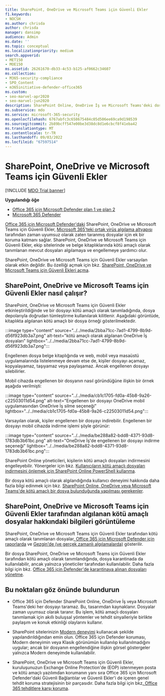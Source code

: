 ```yaml
---
title: SharePoint, OneDrive ve Microsoft Teams için Güvenli Ekler
f1.keywords:
- NOCSH
ms.author: chrisda
author: chrisda
manager: dansimp
audience: Admin
ms.date: ''
ms.topic: conceptual
ms.localizationpriority: medium
search.appverid:
- MET150
- MOE150
ms.assetid: 26261670-db33-4c53-b125-af0662c34607
ms.collection:
- M365-security-compliance
- SPO_Content
- m365initiative-defender-office365
ms.custom:
- seo-marvel-apr2020
- seo-marvel-jun2020
description: SharePoint Online, OneDrive İş ve Microsoft Teams'deki dosyalar için Office 365 için Microsoft Defender hakkında bilgi edinin.
ms.subservice: mdo
ms.service: microsoft-365-security
ms.openlocfilehash: 6767abfc3c658675484c05d506ee69ca9d198539
ms.sourcegitcommit: 2b89bcff547e00be3d38dc8d1e6cbcf8f41eba42
ms.translationtype: MT
ms.contentlocale: tr-TR
ms.lasthandoff: 09/03/2022
ms.locfileid: "67597514"
---
```

# <a name="safe-attachments-for-sharepoint-onedrive-and-microsoft-teams"></a>SharePoint, OneDrive ve Microsoft Teams için Güvenli Ekler

[!INCLUDE [MDO Trial banner](../includes/mdo-trial-banner.md)]

**Uygulandığı öğe**
- [Office 365 için Microsoft Defender plan 1 ve plan 2](defender-for-office-365.md)
- [Microsoft 365 Defender](../defender/microsoft-365-defender.md)

[Office 365 için Microsoft Defender'daki](whats-new-in-defender-for-office-365.md) SharePoint, OneDrive ve Microsoft Teams için Güvenli Ekler, [Microsoft 365'teki ortak virüs algılama altyapısı](virus-detection-in-spo.md) tarafından zaman uyumsuz olarak zaten taranmış dosyalar için ek bir koruma katmanı sağlar. SharePoint, OneDrive ve Microsoft Teams için Güvenli Ekler, ekip sitelerinde ve belge kitaplıklarında kötü amaçlı olarak tanımlanan mevcut dosyaları algılamaya ve engellemeye yardımcı olur.

SharePoint, OneDrive ve Microsoft Teams için Güvenli Ekler varsayılan olarak etkin değildir. Bu özelliği açmak için bkz. [SharePoint, OneDrive ve Microsoft Teams için Güvenli Ekleri açma](turn-on-mdo-for-spo-odb-and-teams.md).

## <a name="how-safe-attachments-for-sharepoint-onedrive-and-microsoft-teams-works"></a>SharePoint, OneDrive ve Microsoft Teams için Güvenli Ekler nasıl çalışır?

SharePoint, OneDrive ve Microsoft Teams için Güvenli Ekler etkinleştirildiğinde ve bir dosyayı kötü amaçlı olarak tanımladığında, dosya depolarıyla doğrudan tümleştirme kullanılarak kilitlenir. Aşağıdaki görüntüde, kitaplıkta algılanan kötü amaçlı bir dosya örneği gösterilmektedir.

:::image type="content" source="../../media/2bba71cc-7ad1-4799-8b9d-d56f923db3a7.png" alt-text="kötü amaçlı olarak algılanan OneDrive İş dosyaları" lightbox="../../media/2bba71cc-7ad1-4799-8b9d-d56f923db3a7.png":::

Engellenen dosya belge kitaplığında ve web, mobil veya masaüstü uygulamalarında listelenmeye devam etse de, kişiler dosyayı açamaz, kopyalayamaz, taşıyamaz veya paylaşamaz. Ancak engellenen dosyayı silebilirler.

Mobil cihazda engellenen bir dosyanın nasıl göründüğüne ilişkin bir örnek aşağıda verilmişti:

:::image type="content" source="../../media/cb1c1705-fd0a-45b8-9a26-c22503011d54.png" alt-text="Engellenen bir dosyayı OneDrive mobil uygulamasından OneDrive İş silme seçeneği" lightbox="../../media/cb1c1705-fd0a-45b8-9a26-c22503011d54.png":::

Varsayılan olarak, kişiler engellenen bir dosyayı indirebilir. Engellenen bir dosyayı mobil cihazda indirme işlemi şöyle görünür:

:::image type="content" source="../../media/be288a82-bdd8-4371-93d8-1783db3b61bc.png" alt-text="OneDrive İş'de engellenen bir dosyayı indirme seçeneği" lightbox="../../media/be288a82-bdd8-4371-93d8-1783db3b61bc.png":::

SharePoint Online yöneticileri, kişilerin kötü amaçlı dosyaları indirmesini engelleyebilir. Yönergeler için bkz. [Kullanıcıların kötü amaçlı dosyaları indirmesini önlemek için SharePoint Online PowerShell kullanma](turn-on-mdo-for-spo-odb-and-teams.md#step-2-recommended-use-sharepoint-online-powershell-to-prevent-users-from-downloading-malicious-files).

Bir dosya kötü amaçlı olarak algılandığında kullanıcı deneyimi hakkında daha fazla bilgi edinmek için bkz. [SharePoint Online, OneDrive veya Microsoft Teams'de kötü amaçlı bir dosya bulunduğunda yapılması gerekenler](https://support.microsoft.com/office/01e902ad-a903-4e0f-b093-1e1ac0c37ad2).

## <a name="view-information-about-malicious-files-detected-by-safe-attachments-for-sharepoint-onedrive-and-microsoft-teams"></a>SharePoint, OneDrive ve Microsoft Teams için Güvenli Ekler tarafından algılanan kötü amaçlı dosyalar hakkındaki bilgileri görüntüleme

SharePoint, OneDrive ve Microsoft Teams için Güvenli Ekler tarafından kötü amaçlı olarak tanımlanan dosyalar[, Office 365 için Microsoft Defender için raporlarda](view-reports-for-mdo.md) ve [Gezgin'de (ve gerçek zamanlı algılamalarda)](threat-explorer.md) gösterilir.

Bir dosya SharePoint, OneDrive ve Microsoft Teams için Güvenli Ekler tarafından kötü amaçlı olarak tanımlandığında, dosya karantinada da kullanılabilir, ancak yalnızca yöneticiler tarafından kullanılabilir. Daha fazla bilgi için bkz. [Office 365 için Defender'de karantinaya alınan dosyaları yönetme](manage-quarantined-messages-and-files.md#use-the-microsoft-365-defender-portal-to-manage-quarantined-files-in-defender-for-office-365).

## <a name="keep-these-points-in-mind"></a>Bu noktaları göz önünde bulundurun

- Office 365 için Defender SharePoint Online, OneDrive İş veya Microsoft Teams'deki her dosyayı taramaz. Bu, tasarımdan kaynaklanır. Dosyalar zaman uyumsuz olarak taranır. Bu işlem, kötü amaçlı dosyaları tanımlamak için akıllı buluşsal yöntemler ve tehdit sinyalleriyle birlikte paylaşım ve konuk etkinliği olaylarını kullanır.

- SharePoint sitelerinizin [Modern deneyimi](/sharepoint/guide-to-sharepoint-modern-experience) kullanacak şekilde yapılandırıldığından emin olun. Office 365 için Defender koruması, Modern deneyimin veya Klasik görünümün kullanılıp kullanılmadığını uygular; ancak bir dosyanın engellendiğine ilişkin görsel göstergeler yalnızca Modern deneyimde kullanılabilir.

- SharePoint, OneDrive ve Microsoft Teams için Güvenli Ekler, kuruluşunuzun Exchange Online Protection'de (EOP) istenmeyen posta ve kötü amaçlı yazılımdan korumanın yanı sıra Office 365 için Microsoft Defender'daki Güvenli Bağlantılar ve Güvenli Ekler'i de içeren genel tehdit koruma stratejisinin bir parçasıdır. Daha fazla bilgi için bkz[. Office 365 tehditlere karşı koruma](protect-against-threats.md).
